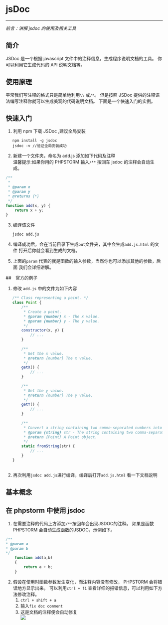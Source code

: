 jsDoc
===
---
_前言：讲解 jsdoc 的使用及相关工具_

## 简介
JSDoc 是一个根据 javascript 文件中的注释信息，生成程序说明文档的工具。
你可以利用它生成代码的 API 说明文档等。

## 使用原理
平常我们写注释的格式只是简单地利用`\\` 或`/*`。
但是按照 JSDoc 提供的注释语法编写注释你就可以生成美观的代码说明文档。
下面是一个快速入门的实例。

## 快速入门
1. 利用 npm 下载 JSDoc ,建议全局安装
```shell
   npm install -g jsdoc 
   jsdoc -v //验证全局安装成功
```

2. 新建一个文件夹，命名为 add.js 添加如下代码及注释   
温馨提示:如果你用的 PHPSTORM 输入`/**` 按回车 jsdoc 的注释会自动生成。 
```js
/**
 *
 * @param x
 * @param y
 * @returns {*}
 */
function add(x, y) {
    return x + y;
}
```

3. 编译该文件
```shell
   jsdoc add.js 
```
4. 编译成功后，会在当前目录下生成`out`文件夹，其中会生成`add.js.html` 的文件
打开后你就会看到生成的文档。

5. 上面的`param` 代表的就是函数的输入参数，当然你也可以添加其他的参数，后面
我们会详细讲解。

##　官方的例子
1. 修改 `add.js` 中的文件为如下内容
```js
   /** Class representing a point. */
   class Point {
       /**
        * Create a point.
        * @param {number} x - The x value.
        * @param {number} y - The y value.
        */
       constructor(x, y) {
           // ...
       }
   
       /**
        * Get the x value.
        * @return {number} The x value.
        */
       getX() {
           // ...
       }
   
       /**
        * Get the y value.
        * @return {number} The y value.
        */
       getY() {
           // ...
       }
   
       /**
        * Convert a string containing two comma-separated numbers into a point.
        * @param {string} str - The string containing two comma-separated numbers.
        * @return {Point} A Point object.
        */
       static fromString(str) {
           // ...
       }
   } 
   
```
2. 再次利用`jsdoc add.js`进行编译，编译后打开`add.js.html` 看一下文档说明

## 基本概念

   
## 在 phpstorm 中使用 jsdoc
1. 在需要注释的代码上方添加`/**`按回车会出现JSDOC的注释。
如果是函数 PHPSTORM 会自动生成函数的JSDOC，示例如下。

```js
/**
* @param a
* @param b
*/
    function add(a,b)
    {
        return a + b;
    }  
```
2. 假设在使用时函数参数发生变化，而注释内容没有修改， PHPSTORM 会将错误地方显示出来。
可以利用`ctrl + f1` 查看详细的报错信息，可以利用如下方法修改注释。
   1. `ctrl + shift + a`
   2. 输入`fix doc comment`
   3. 这是文档的注释便会自动修复   
    ![](https://www.jetbrains.com/help/img/idea/fix_doc_comment_js.png)

